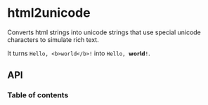 # html2unicode

Converts html strings into unicode strings that use
special unicode characters to simulate rich text.

It turns `Hello, <b>world</b>!` into `Hello, 𝘄𝗼𝗿𝗹𝗱!`.

## API

### Table of contents
